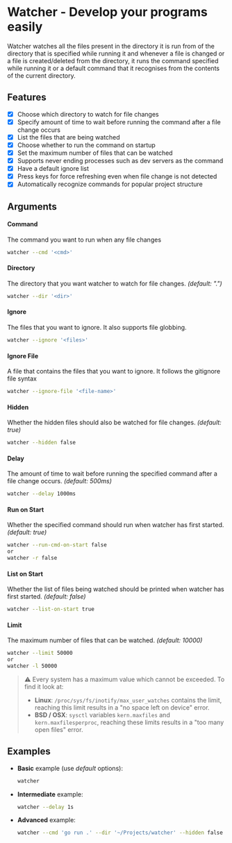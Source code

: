 # Watcher - Develop your programs easily

Watcher watches all the files present in the directory it is run from of the directory that is specified while running it and whenever a file is changed or a file is created/deleted from the directory, it runs the command specified while running it or a default command that it recognises from the contents of the current directory.

## Features

- [x] Choose which directory to watch for file changes
- [x] Specify amount of time to wait before running the command after a file change occurs
- [x] List the files that are being watched
- [x] Choose whether to run the command on startup
- [x] Set the maximum number of files that can be watched
- [x] Supports never ending processes such as dev servers as the command
- [x] Have a default ignore list
- [x] Press keys for force refreshing even when file change is not detected
- [x] Automatically recognize commands for popular project structure

## Arguments

#### Command

The command you want to run when any file changes

```sh
watcher --cmd '<cmd>'
```

#### Directory

The directory that you want watcher to watch for file changes. _(default: ".")_

```sh
watcher --dir '<dir>'
```

#### Ignore

The files that you want to ignore. It also supports file globbing.

```sh
watcher --ignore '<files>'
```

#### Ignore File

A file that contains the files that you want to ignore. It follows the gitignore file syntax

```sh
watcher --ignore-file '<file-name>'
```

#### Hidden

Whether the hidden files should also be watched for file changes. _(default: true)_

```sh
watcher --hidden false
```

#### Delay

The amount of time to wait before running the specified command after a file change occurs. _(default: 500ms)_

```sh
watcher --delay 1000ms
```

#### Run on Start

Whether the specified command should run when watcher has first started. _(default: true)_

```sh
watcher --run-cmd-on-start false
or
watcher -r false
```

#### List on Start

Whether the list of files being watched should be printed when watcher has first started. _(default: false)_

```sh
watcher --list-on-start true
```

#### Limit

The maximum number of files that can be watched. _(default: 10000)_

```sh
watcher --limit 50000
or
watcher -l 50000
```

> ⚠️ Every system has a maximum value which cannot be exceeded. To find it look at:
>
> - **Linux**: `/proc/sys/fs/inotify/max_user_watches` contains the limit, reaching this limit results in a "no space left on device" error.
> - **BSD / OSX**: `sysctl` variables `kern.maxfiles` and `kern.maxfilesperproc`, reaching these limits results in a "too many open files" error.

## Examples

- **Basic** example (use _default_ options):
  ```sh
  watcher
  ```
- **Intermediate** example:
  ```sh
  watcher --delay 1s
  ```
- **Advanced** example:
  ```sh
  watcher --cmd 'go run .' --dir '~/Projects/watcher' --hidden false -l 50000
  ```
